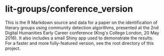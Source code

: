 # lit-groups/conference_version

This is the R Markdown source and data for a paper on the identification of literary groups using community detection algorithms, presented at the 2nd Digital Humanities Early Career conference (King's College London, 20 May 2016). It also includes a small Shiny app used to demonstrate the results. For a faster and more fully-featured version, see the root directory of this project.
